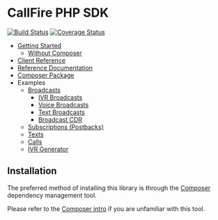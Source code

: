 CallFire PHP SDK
================

[![Build Status](https://travis-ci.org/CallFire/CallFire-PHP-SDK.png?branch=1.1)](https://travis-ci.org/CallFire/CallFire-PHP-SDK)
[![Coverage Status](https://coveralls.io/repos/CallFire/CallFire-PHP-SDK/badge.png)](https://coveralls.io/r/CallFire/CallFire-PHP-SDK)

* [Getting Started](/docs/en/00.getting.started.md)
    * [Without Composer](/docs/en/getting-started/01.without-composer.md)
* [Client Reference](/client-map.md)
* [Reference Documentation](http://callfire.github.io/CallFire-PHP-SDK/)
* [Composer Package](https://packagist.org/packages/callfire/php-sdk)
* Examples
    * [Broadcasts](/docs/en/01.broadcasts.md)
        * [IVR Broadcasts](/docs/en/broadcasts/01.ivr.md)
        * [Voice Broadcasts](/docs/en/broadcasts/02.voice.md)
        * [Text Broadcasts](/docs/en/broadcasts/03.text.md)
        * [Broadcast CDR](/docs/en/broadcasts/04.cdr.md)
    * [Subscriptions (Postbacks)](/docs/en/02.subscriptions.md)
    * [Texts](/docs/en/03.texts.md)
    * [Calls](/docs/en/04.calls.md)
    * [IVR Generator](/docs/en/06.ivr.md)

## Installation

The preferred method of installing this library is through the
[Composer](http://getcomposer.org/) dependency management tool.

Please refer to the [Composer intro](http://getcomposer.org/doc/00-intro.md)
if you are unfamiliar with this tool.
